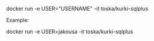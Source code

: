 docker run -e USER="USERNAME" -it toska/kurki-sqlplus

Example:

docker run -e USER=jakousa -it toska/kurki-sqlplus